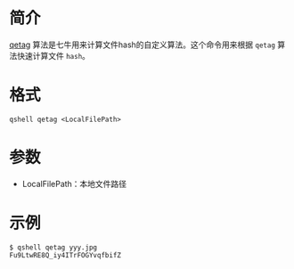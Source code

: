 # 简介
[qetag](https://github.com/qiniu/qetag) 算法是七牛用来计算文件hash的自定义算法。这个命令用来根据 `qetag` 算法快速计算文件 `hash`。

# 格式
```
qshell qetag <LocalFilePath>
```

# 参数
- LocalFilePath：本地文件路径

# 示例
```
$ qshell qetag yyy.jpg
Fu9LtwRE8Q_iy4ITrFOGYvqfbifZ
```
